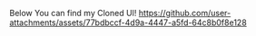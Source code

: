 Below You can find my Cloned UI!
https://github.com/user-attachments/assets/77bdbccf-4d9a-4447-a5fd-64c8b0f8e128
